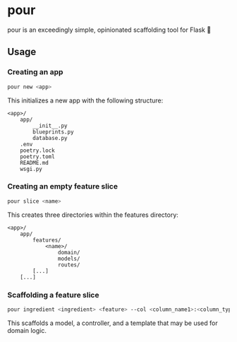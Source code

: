 # pour

pour is an exceedingly simple, opinionated scaffolding tool for Flask 🍾

## Usage

### Creating an app

```bash
pour new <app>
```

This initializes a new app with the following structure:

```
<app>/
    app/
        __init__.py
        blueprints.py
        database.py
    .env
    poetry.lock
    poetry.toml
    README.md
    wsgi.py
```

### Creating an empty feature slice

```bash
pour slice <name>
```

This creates three directories within the features directory:

```
<app>/
    app/
        features/
            <name>/
                domain/
                models/
                routes/
        [...]
    [...]
```

### Scaffolding a feature slice

```bash
pour ingredient <ingredient> <feature> --col <column_name1>:<column_type> --col <column_name2>:<column_type>
```

This scaffolds a model, a controller, and a template that may be used for domain logic.
